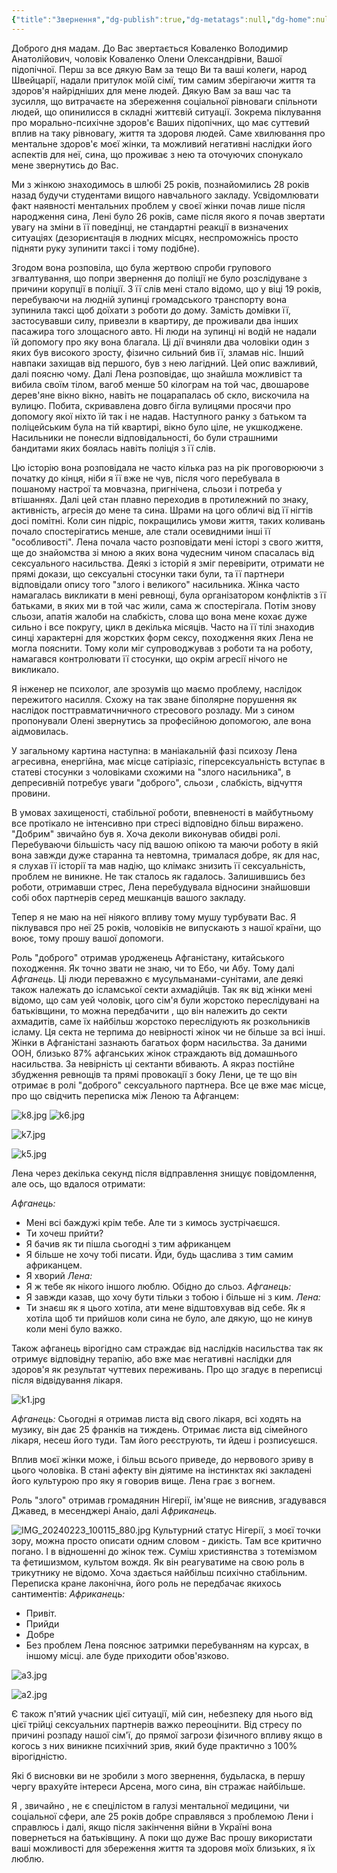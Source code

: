 ```yaml
---
{"title":"Звернення","dg-publish":true,"dg-metatags":null,"dg-home":null,"permalink":"/lena/zvernennya/","dgPassFrontmatter":true,"noteIcon":""}
---
```




Доброго дня мадам.
До Вас звертається Коваленко Володимир Анатолійович, чоловік Коваленко Олени Олександрівни, Вашої підопічної. Перш за все дякую Вам за тещо Ви та ваші колеги, народ Швейцарії, надали притулок моїй сімї, тим самим зберігаючи життя та здоров'я найрідніших для мене людей. Дякую Вам за ваш час та зусилля, що витрачаєте на збереження соціальної рівноваги спільноти людей, що опинилисся в складні життєвій ситуації. Зокрема піклування про морально-психічне здоров'є Ваших підопічних, що має суттевий вплив на таку рівновагу, життя та здоровя людей. Саме хвилювання про ментальне здоров'є моєї жінки, та можливий негативні наслідки його аспектів для неї, сина, що проживає з нею та оточуючих спонукало мене звернутись до Вас. 

Ми з жінкою знаходимось в шлюбі 25 років, познайомились 28 років назад будучи студентами вищого навчального закладу. Усвідомлювати факт наявності ментальних проблем у своєї жінки почав лише після народження сина, Лені було 26 років, саме після якого я почав звертати увагу на зміни в її поведінці, не стандартні реакції в визначених ситуаціях (дезориєнтація в людних місцях, неспроможнісь просто підняти руку зупинити таксі і тому подібне). 

Згодом вона розповіла, що була жертвою спроби групового згвалтування, що попри звернення до поліції не було розслідуване з причини корупції в поліції. З її слів мені стало відомо, що у віці 19 років, перебуваючи на людній зупинці громадського транспорту вона зупинила таксі щоб доїхати з роботи до дому. Замість домівки її, застосувавши силу, привезли в квартиру, де проживали два інших пасажира того злощасного авто. Ні люди на зупинці ні водій не надали їй допомогу про яку вона благала. Ці дії вчиняли два чоловіки один з яких був високого зросту, фізично сильний бив її, зламав ніс. Інший навпаки захищав від першого, був з нею лагідний. Цей опис важливий, далі поясню чому. Далі Лена розповідає, що знайшла можливіст та вибила своїм тілом, вагоб менше 50 кілограм на той час, двошарове дерев'яне вікно  вікно, навіть не поцарапалась об скло, вискочила на вулицю. Побита, скривавлена довго бігла вулицями просячи про допомогу якої ніхто їй так і не надав. Наступного ранку з батьком та поліцейським була на тій квартирі, вікно було ціле, не укшкоджене. Насильники не понесли відповідальності, бо були страшними бандитами яких боялась навіть поліція з її слів.

Цю історію вона розповідала не часто кілька раз на рік проговорюючи з початку до кінця, ніби я її вже не чув, після чого перебувала в пошаному настрої та мовчазна, пригнічена, сльози і потреба у втішаннях. Далі цей стан плавно переходив в протилежний по знаку, активність, агресія до мене та сина. Шрами на цого обличі від її нігтів досі помітні.  Коли син підріс, покращились умови життя, таких коливань почало спостерігатись менше, але стали осевидними інші її "особливості". Лена почала часто розповідати мені історі з свого життя, ще до знайомства зі мною а яких вона чудесним чином спасалась від сексуального насильства. Деякі з історій я зміг перевірити, отримати не прямі докази, що сексуальні стосунки таки були, та її партнери відповідали опису того "злого і великого" насильника. Жінка часто намагалась викликати в мені ревнощі, була організатором  конфліктів з її батьками, в яких ми в той час жили, сама ж спостерігала. Потім знову сльози, апатія жалоби на слабкість, слова що вона мене кохає дуже сильно і все покругу,  цикл в декілька місяців. Часто на її тілі знаходив синці характерні для жорстких форм сексу, походження яких Лена не могла пояснити. Тому коли міг супроводжував з роботи та на роботу, намагався контролювати її стосунки, що окрім агресії нічого не викликало. 

Я інженер не психолог, але зрозумів що маємо проблему, наслідок пережитого насилля. Схожу на так зване біполярне порушення як наслідок посттравматичничного стресового розладу. Ми з сином пропонували Олені звернутись за професійною допомогою, але вона аідмовилась.

У загальному картина наступна: в маніакальній фазі психозу Лена агресивна, енергійна, має місце сатіріазіс, гіперсексуальність вступає в статеві стосунки з чоловіками схожими на "злого насильника", в депресивній потребує уваги "доброго", сльози , слабкість, відчуття провини. 

В умовах захищеності, стабільної роботи, впевненості в майбутньому все протікало не інтенсивно при стресі відповідно більш виражено. 
"Добрим" звичайно був я. Хоча деколи виконував обидві ролі. 
Перебуваючи більшість часу під вашою опікою та маючи роботу в якій вона завжди дуже старанна та невтомна, трималася добре, як для нас, я слухав її історії та мав надію, що клімакс знизить її сексуальність, проблем не виникне. Не так сталось як гадалось. Залишившись без роботи, отримавши стрес, Лена перебудувала відносини знайшовши собі обох партнерів серед мешканців вашого закладу.

Тепер я не маю на неї ніякого впливу тому мушу турбувати Вас.
Я піклувався про неї 25 років, чоловіків не випускають з нашої країни, що воює, тому прошу вашої допомоги.

Роль "доброго" отримав уродженець Афганістану, китайського походження. Як точно звати не знаю, чи то Ебо, чи Абу. Тому далі *Афганець*. Ці люди переважно є мусульманами-сунітами, але деякі також належать до ісламської секти ахмадійців. Так як від жінки мені відомо, що сам уей чоловік, цого сім'я були жорстоко переслідувані на батьківщини, то можна передбачити , що він належить до секти ахмадитів, саме їх найбільш жорстоко переслідують як розкольників ісламу. Ця секта не терпима до невірності жінок чи не більше за всі інші. Жінки в Афганістані зазнають багатьох форм насильства. За даними ООН, близько 87% афганських жінок страждають від домашнього насильства. За невірність ці сектанти вбивають. А якраз постійне збудження ревнощів та прямі провокації з боку Лени, це те що він отримає в ролі "доброго" сексуального партнера. Все це вже має місце, про що свідчить  переписка між Леною та Афганцем:

![k8.jpg](/img/user/k8.jpg)
![k6.jpg](/img/user/k6.jpg)


![k7.jpg](/img/user/k7.jpg)


![k5.jpg](/img/user/k5.jpg)

Лена через декілька секунд після відправлення знищує повідомлення, але ось, що вдалося отримати:

*Афганець:*
- Мені всі баждужі крім тебе. Але ти з кимось зустрічаєшся.
- Ти хочеш прийти?
- Я бачив як ти пішла сьогодні з тим африканцем
- Я більше не хочу тобі писати. Йди, будь щаслива з тим самим африканцем.
- Я хворий
*Лена:*
- Я ж тебе як нікого іншого люблю. Обідно до сльоз. 
*Афганець:*
- Я завжди казав, що хочу бути тільки з тобою і більше ні з ким.
*Лена:* 
- Ти знаєш як я цього хотіла, ати мене відштовхував від себе. Як я хотіла щоб ти прийшов коли сина не було, але дякую, що не кинув коли мені було важко.

Також афганець вірогідно сам страждає від наслідків насильства так як отримує відповідну терапію, або вже має негативні наслідки для здоров'я як результат чуттевих переживань. Про що згадує в переписці після відвідування лікаря. 

![k1.jpg](/img/user/k1.jpg)

*Афганець:* Сьогодні я отримав листа від свого лікаря, всі ходять на музику, він дає 25 франків на тиждень. Отримає листа від сімейного лікаря, несеш його туди. Там його реєструють, ти йдеш і розписуєшся.

Вплив моєї жінки може, і більш всього приведе,  до нервового зриву в цього  чоловіка. В стані афекту він діятиме на інстинктах які закладені його культурою про яку я говорив вище. Лена грає з вогнем. 

Роль "злого" отримав громадянин Нігерії, ім'яще не вияснив, згадувався Джавед, в месенджері Анаіо, далі *Африканець.*

![IMG_20240223_100115_880.jpg](/img/user/IMG_20240223_100115_880.jpg)
Культурний статус Нігерії, з моєї точки зору, можна просто описати одним словом - дикість. Там все критично погано. І в відношенні до жінок теж. Суміш християнства з тотемізмом та фетишизмом, культом вождя. Як він реагуватиме на свою роль в трикутнику не відомо. Хоча здається найбільш психічно стабільним. Переписка кране лаконічна, його роль не передбачає якихось сантиментів: 
*Африканець:*
 - Привіт.
 - Прийди
 - Добре
 - Без проблем
 Лена пояснює затримки перебуванням на курсах, в іншому місці. але буде приходити обов'язково.

![a3.jpg](/img/user/a3.jpg)

![a2.jpg](/img/user/a2.jpg)


Є також п'ятий учасник цієї ситуації, мій син, небезпеку для нього від  цієї трійці сексуальних партнерів важко переоцінити. Від стресу по причині розпаду нашої сім'ї, до прямої загрози фізичного впливу якщо в когось з них виникне психічний зрив, який буде практично з 100% вірогідністю.

Які б висновки ви не зробили з мого звернення, будьласка, в першу чергу врахуйте інтереси Арсена, мого сина, він стражає найбільше.

Я , звичайно , не є спецілістом в галузі ментальної медицини, чи соціальної сфери, але 25 років добре справлявся з проблемою Лени і справлюсь і далі, якщо після закінчення війни в Україні вона повернеться на батьківщину. А поки що дуже Вас прошу використати ваші можливості для збереження життя та здоровя моїх близьких, я їх люблю. 

